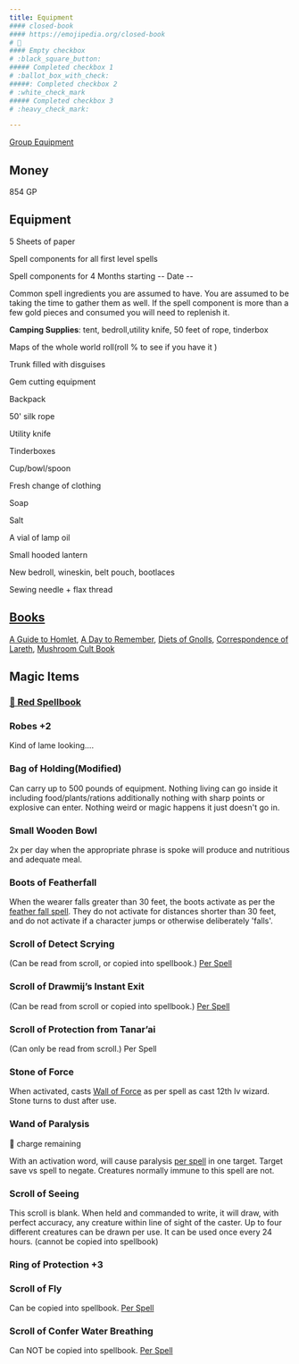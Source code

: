 ```yaml
---
title: Equipment
#### closed-book
#### https://emojipedia.org/closed-book
# 📕
#### Empty checkbox   
# :black_square_button: 
##### Completed checkbox 1   
# :ballot_box_with_check: 
#####: Completed checkbox 2    
# :white_check_mark
##### Completed checkbox 3  
# :heavy_check_mark: 

---
```


[Group Equipment](https://docs.google.com/spreadsheets/d/19n1yl4AQ1JiV64LYY_idK_FN5MMfU6MtAT0bgjfwm5c/edit#gid=2084483276)

## Money

854 GP

## Equipment

5 Sheets of paper

Spell components for all first level spells

Spell components for 4 Months starting -- Date  -- 

Common spell ingredients you are assumed to have. You are assumed to be taking the time to gather them as well. If the spell component is more than a few gold pieces and consumed you will need to replenish it. 

**Camping Supplies**: tent, bedroll,utility knife, 50 feet of rope, tinderbox

Maps of the whole world roll(roll % to see if you have it )

Trunk filled with disguises

Gem cutting equipment

Backpack

50' silk rope

Utility knife

Tinderboxes

Cup/bowl/spoon

Fresh change of clothing

Soap

Salt

A vial of lamp oil

Small hooded lantern

New bedroll, wineskin, belt pouch, bootlaces

Sewing needle + flax thread

## [Books](./books)

[A Guide to Homlet](/toee/books/guide_to_homlet), [A Day to Remember](/toee/books/a_day_to_remember), [Diets of Gnolls](/toee/books/diets_of_gnolls), [Correspondence of Lareth](/toee/books/correspondence_of_lareth), [Mushroom Cult Book](https://scottjbennett.com/toee/mushroom_cult_book)

## Magic Items

### [📕 Red Spellbook](https://scottjbennett.com/toee/red_spellbook/)

### Robes +2

Kind of lame looking....

### Bag of Holding(Modified)

Can carry up to 500 pounds of equipment. Nothing living can go inside it including food/plants/rations additionally nothing with sharp points or explosive can enter. Nothing weird or magic happens it just doesn't go in. 

### Small Wooden Bowl

2x per day when the appropriate phrase is spoke will produce and nutritious and adequate meal.

### Boots of Featherfall

When the wearer falls greater than 30 feet, the boots activate as per the [feather fall spell](https://scottjbennett.com/toee/spells/#feather-fall). They do not activate for distances shorter than 30 feet, and do not activate if a character jumps or otherwise deliberately 'falls'.

### Scroll of Detect Scrying 

(Can be read from scroll, or copied into spellbook.) [Per Spell](https://scottjbennett.com/toee/spells/#detect-scrying) 

### Scroll of Drawmij’s Instant Exit

(Can be read from scroll or copied into spellbook.) [Per Spell](https://scottjbennett.com/toee/spells/#drawmijs-instant-exit-alteration-conjuration) 

### Scroll of Protection from Tanar’ai

(Can only be read from scroll.) Per Spell 

### Stone of Force

When activated, casts [Wall of Force](https://scottjbennett.com/toee/spells/#wall-of-force) as per spell as cast 12th lv wizard. Stone turns to dust after use.

### Wand of Paralysis

:black_square_button: charge remaining

With an activation word, will cause paralysis [per spell](https://scottjbennett.com/toee/spells/#paralyzation) in one target. Target save vs spell to negate. Creatures normally immune to this spell are not. 

###  Scroll of Seeing 

This scroll is blank. When held and commanded to write, it will draw, with perfect accuracy, any creature within line of sight of the caster. Up to four different creatures can be drawn per use. It can be used once every 24 hours. (cannot be copied into spellbook)

### Ring of Protection +3 

### Scroll of Fly 

Can be copied into spellbook. [Per Spell](https://scottjbennett.com/toee/spells/#fly)

### Scroll of Confer Water Breathing

Can NOT be copied into spellbook. [Per Spell](https://scottjbennett.com/toee/spells/#water-breathing)
